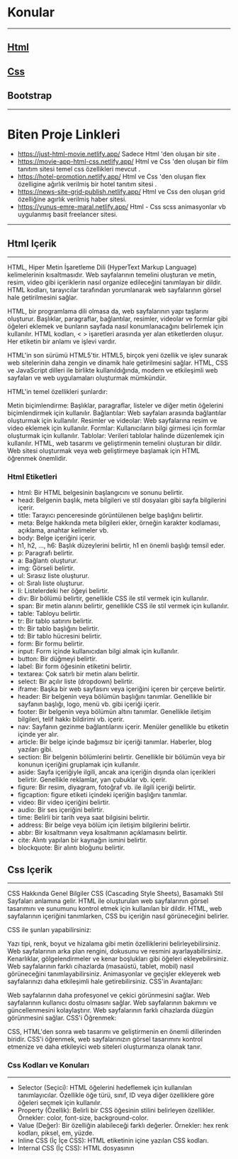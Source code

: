 # Konular
---
## [Html](#html-içerik)
## [Css](#css-içerik)
## Bootstrap
--- 

# Biten Proje Linkleri 
- https://just-html-movie.netlify.app/   Sadece Html 'den oluşan bir site .
- https://movie-app-html-css.netlify.app/ Html ve Css 'den oluşan bir film tanıtım sitesi temel css özellikleri mevcut .
- https://hotel-promotion.netlify.app/ Html ve Css 'den oluşan flex özelligine ağırlık verilmiş bir hotel tanıtım sitesi .
- https://news-site-grid-publish.netlify.app/ Html ve Css den oluşan grid özelliğine agırlık verilmiş haber sitesi.
- https://yunus-emre-maral.netlify.app/  Html - Css scss animasyonlar vb  uygulanmış basit freelancer sitesi.

---

## Html Içerik
---
HTML, Hiper Metin İşaretleme Dili (HyperText Markup Language) kelimelerinin kısaltmasıdır. Web sayfalarının temelini oluşturan ve metin, resim, video gibi içeriklerin nasıl organize edileceğini tanımlayan bir dildir. HTML kodları, tarayıcılar tarafından yorumlanarak web sayfalarının görsel hale getirilmesini sağlar.

HTML, bir programlama dili olmasa da, web sayfalarının yapı taşlarını oluşturur. Başlıklar, paragraflar, bağlantılar, resimler, videolar ve formlar gibi öğeleri eklemek ve bunların sayfada nasıl konumlanacağını belirlemek için kullanılır. HTML kodları, < > işaretleri arasında yer alan etiketlerden oluşur. Her etiketin bir anlamı ve işlevi vardır.

HTML'in son sürümü HTML5'tir. HTML5, birçok yeni özellik ve işlev sunarak web sitelerinin daha zengin ve dinamik hale getirilmesini sağlar. HTML, CSS ve JavaScript dilleri ile birlikte kullanıldığında, modern ve etkileşimli web sayfaları ve web uygulamaları oluşturmak mümkündür.

HTML'in temel özellikleri şunlardır:

Metin biçimlendirme: Başlıklar, paragraflar, listeler ve diğer metin öğelerini biçimlendirmek için kullanılır.
Bağlantılar: Web sayfaları arasında bağlantılar oluşturmak için kullanılır.
Resimler ve videolar: Web sayfalarına resim ve video eklemek için kullanılır.
Formlar: Kullanıcıların bilgi girmesi için formlar oluşturmak için kullanılır.
Tablolar: Verileri tablolar halinde düzenlemek için kullanılır.
HTML, web tasarımı ve geliştirmenin temelini oluşturan bir dildir. Web sitesi oluşturmak veya web geliştirmeye başlamak için HTML öğrenmek önemlidir.

### Html Etiketleri
- html: Bir HTML belgesinin başlangıcını ve sonunu belirtir.
- head: Belgenin başlık, meta bilgileri ve stil dosyaları gibi sayfa bilgilerini içerir.
- title: Tarayıcı penceresinde görüntülenen belge başlığını belirtir.
- meta: Belge hakkında meta bilgileri ekler, örneğin karakter kodlaması, açıklama, anahtar kelimeler vb.
- body: Belge içeriğini içerir.
- h1, h2, ..., h6: Başlık düzeylerini belirtir, h1 en önemli başlığı temsil eder.
- p: Paragrafı belirtir.
- a: Bağlantı oluşturur.
- img: Görseli belirtir.
- ul: Sırasız liste oluşturur.
- ol: Sıralı liste oluşturur.
- li: Listelerdeki her öğeyi belirtir.
- div: Bir bölümü belirtir, genellikle CSS ile stil vermek için kullanılır.
- span: Bir metin alanını belirtir, genellikle CSS ile stil vermek için kullanılır.
- table: Tabloyu belirtir.
- tr: Bir tablo satırını belirtir.
- th: Bir tablo başlığını belirtir.
- td: Bir tablo hücresini belirtir.
- form: Bir formu belirtir.
- input: Form içinde kullanıcıdan bilgi almak için kullanılır.
- button: Bir düğmeyi belirtir.
- label: Bir form öğesinin etiketini belirtir.
- textarea: Çok satırlı bir metin alanı belirtir.
- select: Bir açılır liste (dropdown) belirtir.
- iframe: Başka bir web sayfasını veya içeriğini içeren bir çerçeve belirtir.
- header: Bir belgenin veya bölümün başlığını tanımlar. Genellikle bir sayfanın başlığı, logo, menü vb. gibi içeriği içerir.
- footer: Bir belgenin veya bölümün altını tanımlar. Genellikle iletişim bilgileri, telif hakkı bildirimi vb. içerir.
- nav: Sayfanın gezinme bağlantılarını içerir. Menüler genellikle bu etiketin içinde yer alır.
- article: Bir belge içinde bağımsız bir içeriği tanımlar. Haberler, blog yazıları gibi.
- section: Bir belgenin bölümlerini belirtir. Genellikle bir bölümün veya bir konunun içeriğini gruplamak için kullanılır.
- aside: Sayfa içeriğiyle ilgili, ancak ana içeriğin dışında olan içerikleri belirtir. Genellikle reklamlar, yan çubuklar vb. içerir.
- figure: Bir resim, diyagram, fotoğraf vb. ile ilgili içeriği belirtir.
- figcaption: figure etiketi içindeki içeriğin başlığını tanımlar.
- video: Bir video içeriğini belirtir.
- audio: Bir ses içeriğini belirtir.
- time: Belirli bir tarih veya saat bilgisini belirtir.
- address: Bir belge veya bölüm için iletişim bilgilerini belirtir.
- abbr: Bir kısaltmanın veya kısaltmanın açıklamasını belirtir.
- cite: Alıntı yapılan bir kaynağın ismini belirtir.
- blockquote: Bir alıntı bloğunu belirtir.



## Css Içerik
---
CSS Hakkında Genel Bilgiler
CSS (Cascading Style Sheets), Basamaklı Stil Sayfaları anlamına gelir. HTML ile oluşturulan web sayfalarının görsel tasarımını ve sunumunu kontrol etmek için kullanılan bir dildir. HTML, web sayfalarının içeriğini tanımlarken, CSS bu içeriğin nasıl görüneceğini belirler.

CSS ile şunları yapabilirsiniz:

Yazı tipi, renk, boyut ve hizalama gibi metin özelliklerini belirleyebilirsiniz.
Web sayfalarının arka plan rengini, dokusunu ve resmini ayarlayabilirsiniz.
Kenarlıklar, gölgelendirmeler ve kenar boşlukları gibi öğeleri ekleyebilirsiniz.
Web sayfalarının farklı cihazlarda (masaüstü, tablet, mobil) nasıl görüneceğini tanımlayabilirsiniz.
Animasyonlar ve geçişler ekleyerek web sayfalarınızı daha etkileşimli hale getirebilirsiniz.
CSS'in Avantajları:

Web sayfalarının daha profesyonel ve çekici görünmesini sağlar.
Web sayfalarının kullanıcı dostu olmasını sağlar.
Web sayfalarının bakımını ve güncellenmesini kolaylaştırır.
Web sayfalarının farklı cihazlarda düzgün görünmesini sağlar.
CSS'i Öğrenmek:

CSS, HTML'den sonra web tasarımı ve geliştirmenin en önemli dillerinden biridir. CSS'i öğrenmek, web sayfalarınızın görsel tasarımını kontrol etmenize ve daha etkileyici web siteleri oluşturmanıza olanak tanır.

### Css Kodları ve Konuları
---
- Selector (Seçici): HTML öğelerini hedeflemek için kullanılan tanımlayıcılar. Özellikle öğe türü, sınıf, ID veya diğer özelliklere göre öğeleri seçmek için kullanılır.
- Property (Özellik): Belirli bir CSS öğesinin stilini belirleyen özellikler. Örnekler: color, font-size, background-color.
- Value (Değer): Bir özelliğin alabileceği farklı değerler. Örnekler: hex renk kodları, piksel, em, yüzde.
- Inline CSS (İç İçe CSS): HTML etiketinin içine yazılan CSS kodları.
- Internal CSS (İç CSS): HTML dosyasının <style> etiketi içine yazılan CSS kodları.
- External CSS (Harici CSS): CSS kodlarının ayrı bir dosyada (style.css gibi) saklandığı ve HTML dosyasına bağlandığı yöntem.
- Öncelik Sırası: Belirli bir öğenin birden fazla CSS kuralı varsa, öncelik sırası, son tanımlananın öncekileri geçersiz kılmasıdır (ID > sınıf > etiket > default).
- Box Model (Kutu Modeli): CSS'de her HTML öğesinin içeriği, kenar boşlukları (margin), dolgu (padding) ve kenarlık (border) olmak üzere dört bileşeni vardır.
- Display (Görüntüleme): Bir HTML öğesinin nasıl göründüğünü belirler. Örnekler: block, inline, inline-block.
- Pseudo Class (Yapay Sınıf): Belirli durumlar altında bir HTML öğesinin nasıl görüneceğini tanımlamak için kullanılan seçiciler. Örnekler: :hover, :active.
- Pseudo Elements (Yapay Öğeler): HTML öğelerinin belirli bir kısmına stillendirme uygulamak için kullanılan seçiciler. Örnekler: ::before, ::after.
- Transition (Geçiş): Belirli bir özelliğin belirli bir sürede nasıl değişeceğini tanımlayan CSS özelliği.
- Float (Yüzer): HTML öğelerini sayfa üzerinde sağa veya sola yüzmek için kullanılan bir CSS özelliği.
- Clearfix: Float özelliği uygulanan öğeleri temizlemek için kullanılan bir teknik.
- Box Shadow (Kutu Gölgeliği): Bir öğenin kenarlarına gölge efekti eklemek için kullanılan bir CSS özelliği.
- Font Family (Yazı Ailesi): Bir öğenin metin içeriği için kullanılacak yazı tipi ailesini belirlemek için kullanılır.
- Background (Arka Plan): Bir öğenin arka planını stilize etmek için kullanılır. Özellikler arasında background-color, background-image yer alır.
- Position (Konum): Bir öğenin belirli bir konumda yer almasını belirlemek için kullanılır. Özellikler arasında static, relative, absolute, fixed, sticky yer alır.
- Transform (Dönüşüm): Bir öğenin boyutunu, şeklini veya konumunu değiştirmek için kullanılır. Özellikler arasında translate, rotate, scale yer alır.
- Sticky Position (Yapışkan Konum): Relative gibi davranır, ancak aşağı kaydırıldığında sabitlenir ve ekrandan kaybolmaz, tekrar yukarı kaydırıldığında normal davranışına döner.
- Icon Ekleme: Font Awesome gibi kütüphanelerden icon eklemek için i etiketi kullanılır. Örneğin: <i class="fas fa-home"></i>.
- Background Opacity (Arka Plan Saydamlığı): Background renginin saydamlığını ayarlamak için opacity özelliği kullanılır. Örneğin: background-color: rgba(255, 0, 0, 0.5); (0 ile 1 arasında bir değer).
- Background Gradients (Arka Plan Gradyanları): CSS ile arka plana gradyanlar (geçişler) eklemek için linear-gradient, radial-gradient, conic-gradient gibi fonksiyonlar kullanılır.
- Background Image (Arka Plan Resmi): Bir öğenin arka planına resim eklemek için background-image özelliği kullanılır.
- Clip-path (Kırpma Yolu): Bir öğenin şeklini kırpma yolu belirleyerek değiştirmek için kullanılır. Örneğin: clip-path: polygon(0 0, 100% 0, 100% 90%, 0 100%);.
- Attribute Selector (Özellik Seçici): HTML öğelerini belirli özelliklere göre seçmek için kullanılır. Örneğin: [title], [class^="active"], [data-target="menu"].
- Responsive Tasarım (Duyarlı Tasarım): Farklı cihaz ve ekran boyutlarına uyum sağlayacak şekilde tasarım yapmak için media queries kullanılır.
- Flexbox: CSS'de yer alan bir layout modelidir ve elemanların dizilimini kontrol etmek için kullanılır. Örnek özellikler: display: flex, flex-direction, justify-content, align-items, flex-grow, flex-basis, order.
- CSS Degişken Tanımlama (CSS Variables): Değişkenler CSS'de tanımlanabilir ve tekrar kullanılabilir. Örnek: :root { --primary-color: #ff0000; }.
- Media Queries (Ortam Sorguları): Farklı cihazlara uyumlu tasarımlar oluşturmak için kullanılır. Ekran genişliği, cihaz türü gibi faktörlere göre stillendirme yapmayı sağlar.
- Font Awesome Icons: Proje ve web sitelerinde ikonları kolayca kullanmak için Font Awesome gibi ikon kütüphaneleri tercih edilebilir.
- CSS Grid : Layout oluşturmak için kullanılan güçlü bir CSS özelliğidir. Özelleştirilmiş satır ve sütunlar oluşturarak içerikleri yerleştirmeye izin verir.
- Css Animation : Css animate kütüphanesini   kullanabilirsin derin bir konu arastır ...


## Bootstrap
